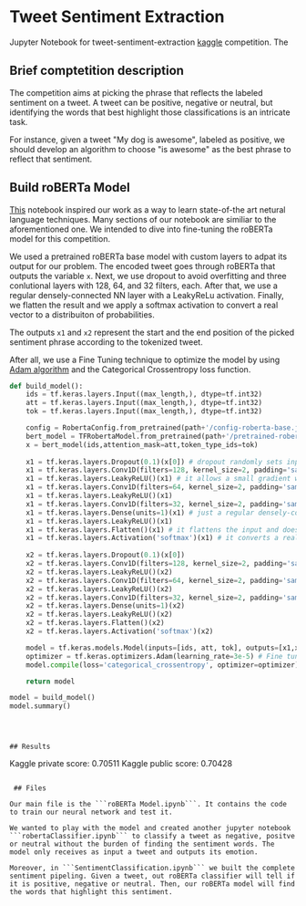 # Tweet Sentiment Extraction

Jupyter Notebook for tweet-sentiment-extraction [kaggle](https://www.kaggle.com/c/tweet-sentiment-extraction) competition. The 

## Brief comptetition description

The competition aims at picking the phrase that reflects the labeled sentiment on a tweet. A tweet can be positive, negative or neutral, but identifying the words that best highlight those classifications is an intricate task.

For instance, given a tweet "My dog is awesome", labeled as positive, we should develop an algorithm to choose "is awesome" as the best phrase to reflect that sentiment.

## Build roBERTa Model

[This](https://www.kaggle.com/cdeotte/tensorflow-roberta-0-705) notebook inspired our work as a way to learn state-of-the art netural language techniques. Many sections of our notebook are similiar to the aforementioned one. We intended to dive into fine-tuning the roBERTa model for this competition.

We used a pretrained roBERTa base model with custom layers to adpat its output for our problem. The encoded tweet goes through roBERTa that outputs the variable ```x```. Next, we use dropout to avoid overfitting and three conlutional layers with 128, 64, and 32 filters, each. After that, we use a regular densely-connected NN layer with a LeakyReLu activation.  Finally, we flatten the result and we apply a softmax activation to convert a real vector to a distribuiton of probabilities.

The outputs ```x1``` and ```x2``` represent the start and the end position of the picked sentiment phrase according to the tokenized tweet.

After all, we use a Fine Tuning technique to optimize the model by using [Adam algorithm](https://keras.io/api/optimizers/adam/) and the Categorical Crossentropy loss function.

```python
def build_model():
    ids = tf.keras.layers.Input((max_length,), dtype=tf.int32)
    att = tf.keras.layers.Input((max_length,), dtype=tf.int32)
    tok = tf.keras.layers.Input((max_length,), dtype=tf.int32)

    config = RobertaConfig.from_pretrained(path+'/config-roberta-base.json')
    bert_model = TFRobertaModel.from_pretrained(path+'/pretrained-roberta-base.h5',config=config)
    x = bert_model(ids,attention_mask=att,token_type_ids=tok)
    
    x1 = tf.keras.layers.Dropout(0.1)(x[0]) # dropout randomly sets input units to 0 with a frequency of 10%
    x1 = tf.keras.layers.Conv1D(filters=128, kernel_size=2, padding='same')(x1) # it creates kernel that is convolved with the layer input over a single spatial dimension
    x1 = tf.keras.layers.LeakyReLU()(x1) # it allows a small gradient when the unit is not active
    x1 = tf.keras.layers.Conv1D(filters=64, kernel_size=2, padding='same')(x1)
    x1 = tf.keras.layers.LeakyReLU()(x1)
    x1 = tf.keras.layers.Conv1D(filters=32, kernel_size=2, padding='same')(x1)
    x1 = tf.keras.layers.Dense(units=1)(x1) # just a regular densely-connected NN layer
    x1 = tf.keras.layers.LeakyReLU()(x1)
    x1 = tf.keras.layers.Flatten()(x1) # it flattens the input and does not affect the batch size
    x1 = tf.keras.layers.Activation('softmax')(x1) # it converts a real vector to a vector of categorical probabilities
    
    x2 = tf.keras.layers.Dropout(0.1)(x[0])
    x2 = tf.keras.layers.Conv1D(filters=128, kernel_size=2, padding='same')(x2)
    x2 = tf.keras.layers.LeakyReLU()(x2)
    x2 = tf.keras.layers.Conv1D(filters=64, kernel_size=2, padding='same')(x2)
    x2 = tf.keras.layers.LeakyReLU()(x2)
    x2 = tf.keras.layers.Conv1D(filters=32, kernel_size=2, padding='same')(x2)
    x2 = tf.keras.layers.Dense(units=1)(x2)
    x2 = tf.keras.layers.LeakyReLU()(x2)
    x2 = tf.keras.layers.Flatten()(x2)
    x2 = tf.keras.layers.Activation('softmax')(x2)

    model = tf.keras.models.Model(inputs=[ids, att, tok], outputs=[x1,x2])
    optimizer = tf.keras.optimizers.Adam(learning_rate=3e-5) # Fine tuning
    model.compile(loss='categorical_crossentropy', optimizer=optimizer) # computes the crossentropy loss between the labels and predictions

    return model

model = build_model()
model.summary()
```
```



## Results

```
Kaggle private score: 0.70511
Kaggle public score:  0.70428
```

 ## Files

Our main file is the ```roBERTa Model.ipynb```. It contains the code to train our neural network and test it.

We wanted to play with the model and created another jupyter notebook ```robertaClassifier.ipynb``` to classify a tweet as negative, positve or neutral without the burden of finding the sentiment words. The model only receives as input a tweet and outputs its emotion.

Moreover, in ```SentimentClassification.ipynb``` we built the complete sentiment pipeling. Given a tweet, out roBERTa classifier will tell if it is positive, negative or neutral. Then, our roBERTa model will find the words that highlight this sentiment.
